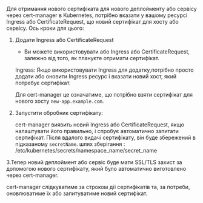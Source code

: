 Для отримання нового сертифіката для  нового деплойменту або сервісу через cert-manager в Kubernetes,  потрібно вказати у вашому ресурсі Ingress або CertificateRequest, що  новий сертифікат для  хосту або сервісу. Ось кроки для цього:

1. Додати Ingress або CertificateRequest

    - Ви можете використовувати або Ingress або CertificateRequest, залежно від того, як  плануєте отримати сертифікат.

    Ingress: Якщо  використовувати Ingress для  додатку,потрібно  просто додати або оновити Ingress ресурс і вказати новий хост, який потребує сертифікат.


    Для cert-manager це означатиме, що потрібно взяти сертифікат для нового хосту `new-app.example.com`.

    

2. Запустити обробник сертифікату:

    cert-manager виявить новий Ingress або CertificateRequest, якщо налаштувати його правильно, і спробує автоматично запитати сертифікат. Після вдалого видачі сертифікату, він буде збережений в підказаному `secretName`.
    шлях зберігання : /etc/kubernetes/secrets/namespace_name/secret_name


3.Тепер новий деплоймент або сервіс буде мати SSL/TLS захист за допомогою нового сертифікату, який було автоматично виготовлено через cert-manager.

cert-manager слідкуватиме за строком дії сертифікатів та, за потреби, оновлюватиме їх або запитуватиме новий сертифікат.